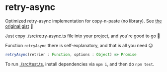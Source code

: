 # retry-async

Optimized retry-async implementation for copy-n-paste (no library). See [the original gist](https://gist.github.com/vitaly-t/6e3d285854d882b1618c7e435df164c4) 📝

Just copy [./src/retry-async.ts](./src/retry-async.ts) file into your project, and you're good to go 🚀

Function `retryAsync` there is self-explanatory, and that is all you need 😉

```js
retryAsync(retrier : Function, options : Object) => Promise
```

To run [./src/test.ts](./src/test.ts), install dependencies via `npm i`, and then do `npm test`.

